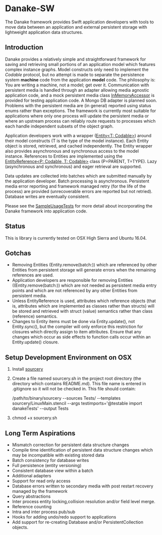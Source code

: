 # Danake-SW

The Danake framework provides Swift application developers with tools to move data between an application and external persistent storage with lightweight application data structures.

## Introduction

Danake provides a relatively simple and straightforward framework for saving and retrieving small portions of an application model which features complex instance graphs. Model constructs only need to implement the *Codable* protocol, but no attempt is made to separate the persistence system **machine** code from the application **model** code. The philosophy is: You are writing a machine, not a model; get over it. Communication with persistent media is handled through an adapter allowing media agnostic application code, and a mock persistent media class [InMemoryAccessor](https://github.com/neallester/danake-sw/blob/master/Sources/danake/InMemoryAccessor.swift) is provided for testing application code. A Mongo DB adapter is planned soon. Problems with the persistent media are (in general) reported using status enums rather than exceptions. The framework is currently most suitable for applications where only one process will update the persistent media or where an upstream process can reliably route requests to processes which each handle independent subsets of the object graph.

Application developers work with a wrapper ([Entity<T: Codable>](https://github.com/neallester/danake-sw/blob/master/Sources/danake/entity.swift)) around their model constructs (T is the type of the model instance). Each Entity object is stored, retrieved, and cached independently. The Entity wrapper also provides asynchronous and synchronous access to the model instance. References to Entities are implemented using the [EntityReference<P: Codable, T: Codable>](https://github.com/neallester/danake-sw/blob/master/Sources/danake/EntityReference.swift) class (P=PARENT, T=TYPE). Lazy (asynchronous and synchronous) and eager retrieval are supported.

Data updates are collected into batches which are submitted manually by the application developer. Batch processing is asynchronous. Persistent media error reporting and framework managed retry (for the life of the process) are provided (unrecoverable errors are reported but not retried). Database writes are eventually consistent.

Please see the [SampleUsageTests](https://github.com/neallester/danake-sw/blob/master/Tests/danakeTests/SampleUsageTests.swift) for more detail about incorporating the Danake framework into application code.

## Status

This is library is currently tested on OSX High Sierra and Ubuntu 16.04.

## Gotchas

* Removing Entities (Entity.remove(batch:)) which are referenced by other Entities from persistent storage will generate errors when the remaining references are used. 
* Application developers are responsible for removing Entities ((Entity.remove(batch:)) which are not needed as persistent media entry points and which are not referenced by any other Entities from persistent media.
* Unless EntityReference is used, attributes which reference objects (that is, attributes which are implemented as classes rather than structs) will be stored and retrieved with struct (value) semantics rather than class (reference) semantics.
* Changes to Entity items must be done via Entity.update(), not Entity.sync(), but the compiler will only enforce this restriction for closures which directly assign to item attributes. Ensure that any changes which occur as side effects to function calls occur within an Entity.update() closure.

## Setup Development Environment on OSX
1. Install [sourcery](https://github.com/krzysztofzablocki/Sourcery)
1. Create a file named sourcery.sh in the project root directory (the directory which contains README.md). This file name is entered in .gitignore so it will not be checked in. This file should contain:

   /path/to/binary/sourcery --sources Tests/ --templates sourcery/LinuxMain.stencil --args testimports='@testable import danakeTests' --output Tests
1. chmod +x sourcery.sh

## Long Term Aspirations
* Mismatch correction for persistent data structure changes
* Compile time identification of persistent data structure changes which may be incompatible with existing stored data
* Batch consistency for database writes
* Full persistence (entity versioning)
* Consistent database view within a batch
* Additional adapters
* Support for read only access
* Database errors written to secondary media with post restart recovery managed by the framework
* Query abstractions
* Inter process entity locking,collision resolution and/or field level merge.
* Reference counting
* Intra and inter process pub/sub
* Hooks for adding undo/redo support to applications
* Add support for re-creating Database and/or PersistentCollection objects.


